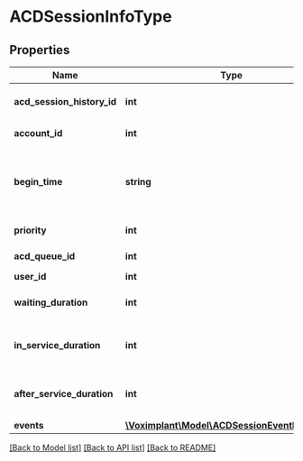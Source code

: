 # ACDSessionInfoType

## Properties
Name | Type | Description | Notes
------------ | ------------- | ------------- | -------------
**acd_session_history_id** | **int** | The ACD session history ID. | 
**account_id** | **int** | The account ID. | 
**begin_time** | **string** | The UTC start date in format YYYY-MM-DD HH:mm:SS | 
**priority** | **int** | The request priority. | 
**acd_queue_id** | **int** | The ACD queue ID. | [optional] 
**user_id** | **int** | The user ID. | [optional] 
**waiting_duration** | **int** | The waiting duration in seconds. | [optional] 
**in_service_duration** | **int** | The conversation duration in seconds. | [optional] 
**after_service_duration** | **int** | The after service duration in seconds. | [optional] 
**events** | [**\Voximplant\Model\ACDSessionEventInfoType[]**](ACDSessionEventInfoType.md) |  | [optional] 

[[Back to Model list]](../README.md#documentation-for-models) [[Back to API list]](../README.md#documentation-for-api-endpoints) [[Back to README]](../README.md)


